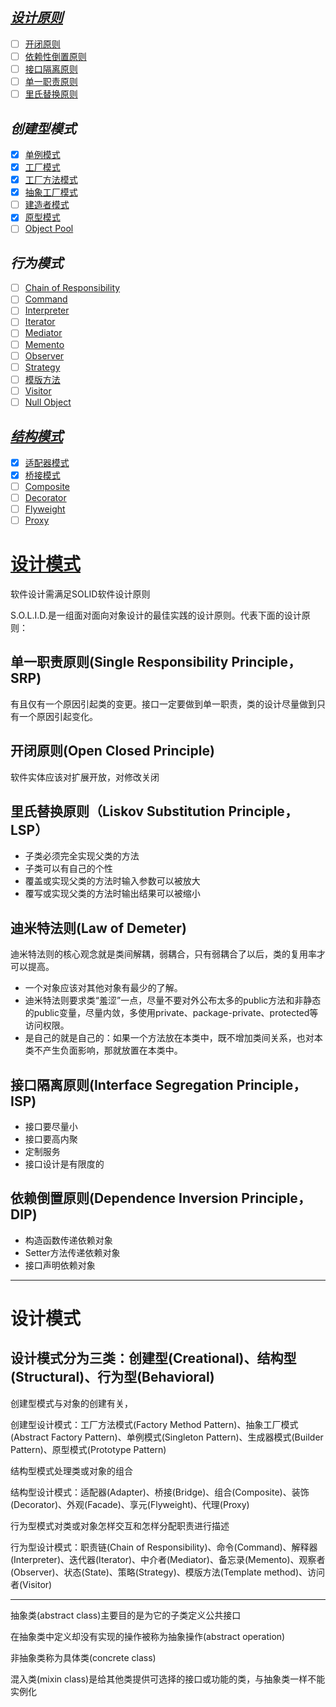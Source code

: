 *[设计原则](design-principles.md)*
------
- [ ] [开闭原则](open-close-principle.md)
- [ ] [依赖性倒置原则](dependency-inversion-principle.md)
- [ ] [接口隔离原则](interface-segregation-principle.md)
- [ ] [单一职责原则](single-responsibility-principle.md)
- [ ] [里氏替换原则](liskov-s-substitution-principle.md)

*创建型模式*
------
- [x] [单例模式](singleton-pattern.md)
- [x] [工厂模式](factory-pattern.md)
- [x] [工厂方法模式](factory-method-pattern.md)
- [x] [抽象工厂模式](abstract-factory-pattern.md)
- [ ] [建造者模式](builder-pattern.md)
- [x] [原型模式](prototype-pattern.md)
- [ ] [Object Pool](object-pool-pattern.md)

*行为模式*
------
- [ ] [Chain of Responsibility](chain-of-responsibility-pattern.md)
- [ ] [Command](command-pattern.md)
- [ ] [Interpreter](interpreter-pattern.md)
- [ ] [Iterator](iterator-pattern.md)
- [ ] [Mediator](mediator-pattern.md)
- [ ] [Memento](memento-pattern.md)
- [ ] [Observer](observer-pattern.md)
- [ ] [Strategy](strategy-pattern.md)
- [ ] [模版方法](template-method-pattern.md)
- [ ] [Visitor](visitor-pattern.md)
- [ ] [Null Object](null-object-pattern)

*[结构模式](structural-patterns.md)*
------
- [x] [适配器模式](adapter-pattern.md)
- [x] [桥接模式](bridge-pattern.md)
- [ ] [Composite](composite-pattern.md)
- [ ] [Decorator](decorator-pattern.md)
- [ ] [Flyweight](flyweight-pattern.md)
- [ ] [Proxy](proxy-pattern.md)

# [设计模式](http://www.oodesign.com/) #

软件设计需满足SOLID软件设计原则

S.O.L.I.D.是一组面对面向对象设计的最佳实践的设计原则。代表下面的设计原则：

## 单一职责原则(Single Responsibility Principle，SRP) ##

有且仅有一个原因引起类的变更。接口一定要做到单一职责，类的设计尽量做到只有一个原因引起变化。

## 开闭原则(Open Closed Principle) ##

软件实体应该对扩展开放，对修改关闭

## 里氏替换原则（Liskov Substitution Principle，LSP） ##

* 子类必须完全实现父类的方法
* 子类可以有自己的个性
* 覆盖或实现父类的方法时输入参数可以被放大
* 覆写或实现父类的方法时输出结果可以被缩小

## 迪米特法则(Law of Demeter) ##

迪米特法则的核心观念就是类间解耦，弱耦合，只有弱耦合了以后，类的复用率才可以提高。

* 一个对象应该对其他对象有最少的了解。
* 迪米特法则要求类“羞涩”一点，尽量不要对外公布太多的public方法和非静态的public变量，尽量内敛，多使用private、package-private、protected等访问权限。
* 是自己的就是自己的：如果一个方法放在本类中，既不增加类间关系，也对本类不产生负面影响，那就放置在本类中。

## 接口隔离原则(Interface Segregation Principle，ISP) ##

* 接口要尽量小
* 接口要高内聚
* 定制服务
* 接口设计是有限度的

## 依赖倒置原则(Dependence Inversion Principle，DIP) ##

* 构造函数传递依赖对象
* Setter方法传递依赖对象
* 接口声明依赖对象

---

# 设计模式 #

## 设计模式分为三类：创建型(Creational)、结构型(Structural)、行为型(Behavioral) ##

创建型模式与对象的创建有关，

创建型设计模式：工厂方法模式(Factory Method Pattern)、抽象工厂模式(Abstract Factory Pattern)、单例模式(Singleton Pattern)、生成器模式(Builder Pattern)、原型模式(Prototype Pattern)

结构型模式处理类或对象的组合

结构型设计模式：适配器(Adapter)、桥接(Bridge)、组合(Composite)、装饰(Decorator)、外观(Facade)、享元(Flyweight)、代理(Proxy)

行为型模式对类或对象怎样交互和怎样分配职责进行描述

行为型设计模式：职责链(Chain of Responsibility)、命令(Command)、解释器(Interpreter)、迭代器(Iterator)、中介者(Mediator)、备忘录(Memento)、观察者(Observer)、状态(State)、策略(Strategy)、模版方法(Template method)、访问者(Visitor)

---

抽象类(abstract class)主要目的是为它的子类定义公共接口

在抽象类中定义却没有实现的操作被称为抽象操作(abstract operation)

非抽象类称为具体类(concrete class)

混入类(mixin class)是给其他类提供可选择的接口或功能的类，与抽象类一样不能实例化





